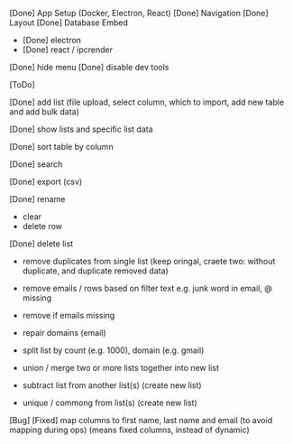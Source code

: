 [Done] App Setup (Docker, Electron, React)
[Done] Navigation
[Done] Layout
[Done] Database Embed
- [Done] electron
- [Done] react  / ipcrender

[Done] hide menu
[Done] disable dev tools

[ToDo]

[Done] add list (file upload, select column, which to import, add new table and add bulk data)

[Done] show lists and specific list data

[Done] sort table by column

[Done] search

[Done] export (csv)

[Done] rename
- clear
- delete row

[Done] delete list

- remove duplicates from single list (keep oringal, craete two: without duplicate, and duplicate removed data)
- remove emails / rows based on filter text e.g. junk word in email, @ missing
- remove if emails missing

- repair domains (email)

- split list by count (e.g. 1000), domain (e.g. gmail)

- union / merge two or more lists together into new list
- subtract list from another list(s) (create new list)
- unique / commong from list(s) (create new list)

[Bug]
[Fixed] map columns to first name, last name and email (to avoid mapping during ops) (means fixed columns, instead of dynamic)